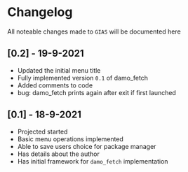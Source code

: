 # Changelog

All noteable changes made to `GIAS` will be documented here

## [0.2] - 19-9-2021

- Updated the initial menu title
- Fully implemented version `0.1` of damo_fetch
- Added comments to code
- bug: damo_fetch prints again after exit if first launched


## [0.1] - 18-9-2021

- Projected started
- Basic menu operations implemented
- Able to save users choice for package manager
- Has details about the author
- Has initial framework for `damo_fetch` implementation
